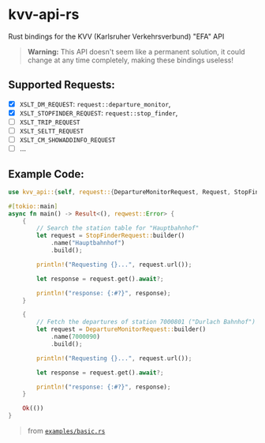 # kvv-api-rs

Rust bindings for the KVV (Karlsruher Verkehrsverbund) "EFA" API

> **Warning:**
> This API doesn't seem like a permanent solution, it could change at any time completely, making these bindings useless!

## Supported Requests:

- [x] `XSLT_DM_REQUEST`: `request::departure_monitor`,
- [x] `XSLT_STOPFINDER_REQUEST`: `request::stop_finder`,
- [ ] `XSLT_TRIP_REQUEST`
- [ ] `XSLT_SELTT_REQUEST`
- [ ] `XSLT_CM_SHOWADDINFO_REQUEST`
- [ ] ...

## Example Code:

```rs
use kvv_api::{self, request::{DepartureMonitorRequest, Request, StopFinderRequest}};

#[tokio::main]
async fn main() -> Result<(), reqwest::Error> {        
    {
        // Search the station table for "Hauptbahnhof"
        let request = StopFinderRequest::builder()
            .name("Hauptbahnhof")
            .build();

        println!("Requesting {}...", request.url());

        let response = request.get().await?;

        println!("response: {:#?}", response);
    }

    {
        // Fetch the departures of station 7000801 ("Durlach Bahnhof")
        let request = DepartureMonitorRequest::builder()
            .name(7000090)
            .build();

        println!("Requesting {}...", request.url());

        let response = request.get().await?;

        println!("response: {:#?}", response);
    }

    Ok(())
}
```

> from [`examples/basic.rs`](./examples/basic.rs)

